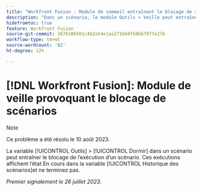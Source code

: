 ```yaml
---
title: "Workfront Fusion : Module de sommeil entraînant le blocage de scénarios"
description: "Dans un scénario, le module Outils > Veille peut entraîner le blocage de l’exécution d’un scénario. Ces exécutions indiquent l’état En cours dans l’historique du scénario et ne se terminent pas."
hidefromtoc: true
feature: Workfront Fusion
source-git-commit: 3676106501c4b2a54e1aa2716b8f68bb7977e27b
workflow-type: tm+mt
source-wordcount: '82'
ht-degree: 12%

---
```



# [!DNL Workfront Fusion]: Module de veille provoquant le blocage de scénarios

>[!NOTE]
>
>Ce problème a été résolu le 10 août 2023.

La variable [!UICONTROL Outils] > [!UICONTROL Dormir] dans un scénario peut entraîner le blocage de l’exécution d’un scénario. Ces exécutions affichent l’état En cours dans la variable [!UICONTROL Historique des scénarios]et ne terminez pas.

_Premier signalement le 26 juillet 2023._

